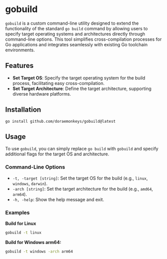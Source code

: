 # gobuild

`gobuild` is a custom command-line utility designed to extend the functionality of the standard `go build` command by allowing users to specify target operating systems and architectures directly through command-line options. This tool simplifies cross-compilation processes for Go applications and integrates seamlessly with existing Go toolchain environments.

## Features

- **Set Target OS**: Specify the target operating system for the build process, facilitating easy cross-compilation.
- **Set Target Architecture**: Define the target architecture, supporting diverse hardware platforms.

## Installation

```shell
go install github.com/doraemonkeys/gobuild@latest
```

## Usage

To use `gobuild`, you can simply replace `go build` with `gobuild` and specify additional flags for the target OS and architecture.

### Command-Line Options

- `-t, -target [string]`: Set the target OS for the build (e.g., `linux`, `windows`, `darwin`).
- `-arch [string]`: Set the target architecture for the build (e.g., `amd64`, `arm64`).
- `-h, -help`: Show the help message and exit.

### Examples

**Build for Linux**

```bash
gobuild -t linux
```

**Build for Windows arm64:**

```bash
gobuild -t windows -arch arm64
```

